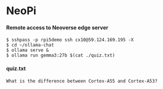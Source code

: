 # NeoPi


#### Remote access to Neoverse edge server
```
$ sshpass -p rpi5demo ssh cx10@59.124.169.195 -X
$ cd ~/ollama-chat
$ ollama serve &
$ ollama run gemma3:27b $(cat ./quiz.txt)
```

#### quiz.txt
```
What is the difference between Cortex-A55 and Cortex-A53?
```
